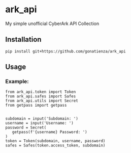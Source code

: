 # ark_api

My simple unofficial CyberArk API Collection

## Installation

```
pip install git+https://github.com/gonatienza/ark_api
```

## Usage

### Example:

```
from ark_api.token import Token
from ark_api.safes import Safes
from ark_api.utils import Secret
from getpass import getpass


subdomain = input('Subdomain: ')
username = input('Username: ')
password = Secret(
   getpass(f'{username} Password: ')
)
token = Token(subdomain, username, password)
safes = Safes(token.access_token, subdomain)
```
